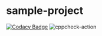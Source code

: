 # sample-project

[![Codacy Badge](https://api.codacy.com/project/badge/Grade/bfb601c2ce414696805fa3cefe4b549b)](https://app.codacy.com/manual/99002501/sample-project?utm_source=github.com&utm_medium=referral&utm_content=99002501/sample-project&utm_campaign=Badge_Grade_Dashboard)
![cppcheck-action](https://github.com/99002501/sample-project/workflows/cppcheck-action/badge.svg)
